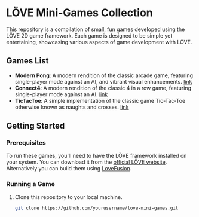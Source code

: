 # LÖVE Mini-Games Collection

This repository is a compilation of small, fun games developed using the LÖVE 2D game framework. Each game is designed to be simple yet entertaining, showcasing various aspects of game development with LÖVE.

## Games List

- **Modern Pong**: A modern rendition of the classic arcade game, featuring single-player mode against an AI, and vibrant visual enhancements. [link](https://github.com/GwyrddGlas/Modern-Pong)
- **Connect4**: A modern rendition of the classic 4 in a row game, featuring single-player mode against an AI. [link](https://github.com/GwyrddGlas/Connect4-AI)
- **TicTacToe**: A simple implementation of the classic game Tic-Tac-Toe otherwise known as naughts and crosses. [link](https://github.com/GwyrddGlas/TicTacToe-AI)


## Getting Started

### Prerequisites

To run these games, you'll need to have the LÖVE framework installed on your system. You can download it from the [official LÖVE website](https://love2d.org/).<br/>
Alternatively you can build them using [LoveFusion](https://github.com/GwyrddGlas/LoveFusion).

### Running a Game

1. Clone this repository to your local machine.
   ```bash
   git clone https://github.com/yourusername/love-mini-games.git

